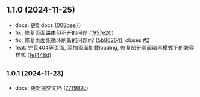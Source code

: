 

## 1.1.0 (2024-11-25)

* docs: 更新docs ([008bee7](https://github.com/wangxiaoze-view/sim-admin/commit/008bee7))
* fix: 修复页面路由但不开的问题 ([f957e20](https://github.com/wangxiaoze-view/sim-admin/commit/f957e20))
* fix: 修复页面死循环刷新的问题#2 ([5b86264](https://github.com/wangxiaoze-view/sim-admin/commit/5b86264)), closes [#2](https://github.com/wangxiaoze-view/sim-admin/issues/2)
* feat: 完善404等页面, 添加页面加载loading, 修复部分页面暗黑模式下的兼容样式 ([1ef448d](https://github.com/wangxiaoze-view/sim-admin/commit/1ef448d))

## <small>1.0.1 (2024-11-23)</small>

* docs: 更新提交文档 ([77f982c](https://github.com/wangxiaoze-view/sim-admin/commit/77f982c))
